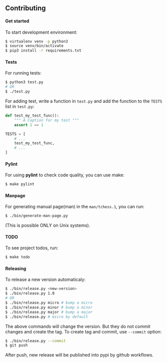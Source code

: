 ## Contributing

#### Get started
To start development environment:

```bash
$ virtualenv venv -p python3
$ source venv/bin/activate
$ pip3 install -r requirements.txt
```

#### Tests
For running tests:

```bash
$ python3 test.py
# OR
$ ./test.py
```

For adding test, write a function in `test.py` and add the function to the `TESTS` list in `test.py`:

```python
def test_my_test_func():
    """ A Caption for my test """
    assert 1 == 1

TESTS = [
    # ...
    test_my_test_func,
    # ...
]
```

#### Pylint
For using **pylint** to check code quality, you can use make:

```bash
$ make pylint
```

#### Manpage
For generating manual page(man) in the `man/tchess.1`, you can run:

```bash
$ ./bin/generate-man-page.py
```

(This is possible ONLY on Unix systems).

#### TODO
To see project todos, run:

```bash
$ make todo
```

#### Releasing
To release a new version automaticaly:

```bash
$ ./bin/release.py <new-version>
$ ./bin/release.py 1.0
# OR
$ ./bin/release.py micro # bump a micro
$ ./bin/release.py minor # bump a minor
$ ./bin/release.py major # bump a major
$ ./bin/release.py # micro by default
```

The above commands will change the version. But they do not commit changes and create the tag.
To create tag and commit, use `--commit` option:

```bash
$ ./bin/release.py --commit
$ git push
```

After push, new release will be published into pypi by github workflows.
